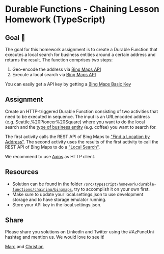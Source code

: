 # Durable Functions -  Chaining Lesson Homework (TypeScript)

## Goal 🎯

The goal for this homework assignment is to create a Durable Function that executes a local search for business entities around a certain address and returns the result. The function comprises two steps:

1. Geo-encode the address via [Bing Maps API](https://www.microsoft.com/en-us/maps/choose-your-bing-maps-api)
2. Execute a local search via [Bing Maps API](https://www.microsoft.com/en-us/maps/choose-your-bing-maps-api)

You can easily get a API key by getting a [Bing Maps Basic Key](https://www.microsoft.com/en-us/maps/create-a-bing-maps-key/)

## Assignment

Create an HTTP-triggered Durable Function consisting of two activities that need to be executed in sequence. The input is an URLencoded address (e.g. Seattle,%20Pioneer%20Square) where you want to do the local search and the [type of business entity](https://docs.microsoft.com/en-us/bingmaps/rest-services/common-parameters-and-types/type-identifiers/) (e.g. coffee) you want to search for.

The first activity calls the REST API of Bing Maps to ["Find a Location by Address"](https://docs.microsoft.com/en-us/bingmaps/rest-services/locations/find-a-location-by-address).
The second activity uses the results of the first activity to call the REST API of Bing Maps to do a ["Local Search"](https://docs.microsoft.com/en-us/bingmaps/rest-services/locations/local-search).

We recommend to use [Axios](https://www.npmjs.com/package/axios) as HTTP client.

## Resources

* Solution can be found in the folder [`/src/typescript/homework/durable-functions/chaining/bingmaps`](../../../../src/typescript/homework/durable-functions/chaining/bingmaps), try to accomplish it on your own first.
* Make sure to update your local.settings.json to use development storage and to have storage emulator running.
* Store your API key in the local.settings.json.

## Share

Please share you solutions on LinkedIn and Twitter using the #AzFuncUni hashtag and mention us. We would love to see it!

[Marc](https://twitter.com/marcduiker) and [Christian](https://twitter.com/lechnerc77)